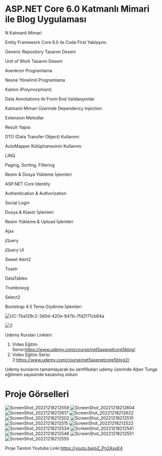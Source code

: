 # ASP.NET Core 6.0 Katmanlı Mimari ile Blog Uygulaması

N Katmanlı Mimari 

Entity Framework Core 6.0 ile Code First Yaklaşımı



Generic Repository Tasarım Deseni

Unit of Work Tasarım Deseni

Asenkron Programlama

Nesne Yönelimli Programlama

Kalıtım (Polymorphism)

Data Annotations ile Front-End Validasyonlar

Katmanlı Mimari Üzerinde Dependency Injection

Extension Metodlar

Result Yapısı

DTO (Data Transfer Object) Kullanımı

AutoMapper Kütüphanesinin Kullanımı

LINQ

Paging, Sorting, Filtering

Resim & Dosya Yükleme İşlemleri

ASP.NET Core Identity

Authentication & Authorization

Social Login

Dosya & Klasör İşlemleri

Resim Yükleme & Upload İşlemleri

Ajax

jQuery

jQuery UI

Sweet Alert2

Toastr

DataTables

Trumbowyg

Select2

Bootstrap 4.5 Tema Giydirme İşlemleri

![UC-7ba129c2-3d0d-420e-847b-7fd2f71cb64a](https://user-images.githubusercontent.com/61631884/203879948-4950d633-999f-4e1e-abc4-0b646d4d1ad9.jpg)

![2](https://user-images.githubusercontent.com/61631884/204101348-9022e1d0-e6dd-423d-910a-c9e6bd6af3cc.jpg)

Udemy Kursları Linkleri:
1. Video Eğitim Serisi:https://www.udemy.com/course/net5aspnetcore5blog/
2. Video Eğitim Serisi 2:https://www.udemy.com/course/net5aspnetcore5blog2/

Udemy kurslarını tamamlayarak bu sertifikaları udemy üzerinde Alper Tunga eğitmeni sayasinde kazanmış  oldum

# Proje Görselleri

![ScreenShot_20221218212559](https://user-images.githubusercontent.com/61631884/208313954-3a38abfc-355b-4665-bd50-973fdc4965d7.png)
![ScreenShot_20221218212604](https://user-images.githubusercontent.com/61631884/208313957-782f890b-288a-424c-b274-5c08432c67fc.png)
![ScreenShot_20221218212617](https://user-images.githubusercontent.com/61631884/208313959-28dba294-a9d7-46c6-b82a-04d711967b3e.png)
![ScreenShot_20221218212622](https://user-images.githubusercontent.com/61631884/208313960-c8a11f57-8f34-4993-8bad-409fe4ce7837.png)
![ScreenShot_20221218212502](https://user-images.githubusercontent.com/61631884/208313962-07ad4c70-1856-464a-86fd-7a26f62d6289.png)
![ScreenShot_20221218212510](https://user-images.githubusercontent.com/61631884/208313964-21c74e86-4cfb-4b72-aa54-7e67838bfca5.png)
![ScreenShot_20221218212515](https://user-images.githubusercontent.com/61631884/208313965-ca5bcd99-7727-410a-ad3f-c439e46986b5.png)
![ScreenShot_20221218212522](https://user-images.githubusercontent.com/61631884/208313967-099838ab-ff3b-4c58-a897-5acf600b6906.png)
![ScreenShot_20221218212534](https://user-images.githubusercontent.com/61631884/208313971-02ba21ef-06a1-4f68-b15f-52a4e1c6e9ca.png)
![ScreenShot_20221218212541](https://user-images.githubusercontent.com/61631884/208313972-487a02c2-99f4-487b-abf6-48a6192b01b3.png)
![ScreenShot_20221218212546](https://user-images.githubusercontent.com/61631884/208313973-b18d1f8a-d43a-439e-a2f2-55354e015485.png)
![ScreenShot_20221218212551](https://user-images.githubusercontent.com/61631884/208313975-038cc04b-0b5a-4837-a004-c43870c07d73.png)
![ScreenShot_20221218212555](https://user-images.githubusercontent.com/61631884/208313976-e0a25046-79d4-441a-9589-7b682dffe36d.png)


Proje Tanıtım Youtube Linki:https://youtu.be/pZ_Pn2AsxK4





